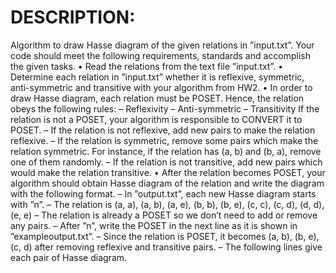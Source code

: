 # DESCRIPTION: 

Algorithm to draw Hasse diagram of the given relations in ”input.txt”.
Your code should meet the following requirements, standards and accomplish the given tasks.
• Read the relations from the text file ”input.txt”.
• Determine each relation in ”input.txt” whether it is reflexive, symmetric, anti-symmetric and transitive
with your algorithm from HW2.
• In order to draw Hasse diagram, each relation must be POSET. Hence, the relation obeys the following
rules:
– Reflexivity
– Anti-symmetric
– Transitivity
If the relation is not a POSET, your algorithm is responsible to CONVERT it to POSET.
– If the relation is not reflexive, add new pairs to make the relation reflexive.
– If the relation is symmetric, remove some pairs which make the relation symmetric. For instance, if
the relation has (a, b) and (b, a), remove one of them randomly.
– If the relation is not transitive, add new pairs which would make the relation transitive.
• After the relation becomes POSET, your algorithm should obtain Hasse diagram of the relation and write
the diagram with the following format.
– In ”output.txt”, each new Hasse diagram starts with ”n”.
– The relation is (a, a), (a, b), (a, e), (b, b), (b, e), (c, c), (c, d), (d, d), (e, e)
– The relation is already a POSET so we don’t need to add or remove any pairs.
– After ”n”, write the POSET in the next line as it is shown in ”exampleoutput.txt”.
– Since the relation is POSET, it becomes (a, b), (b, e), (c, d) after removing reflexive and transitive
pairs.
– The following lines give each pair of Hasse diagram.

